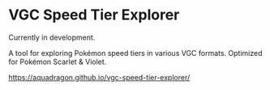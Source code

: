 # VGC Speed Tier Explorer

Currently in development. 

A tool for exploring Pokémon speed tiers in various VGC formats. Optimized for Pokémon Scarlet & Violet.

https://aquadragon.github.io/vgc-speed-tier-explorer/

